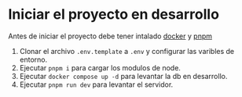 # Iniciar el proyecto en desarrollo
Antes de iniciar el proyecto debe tener intalado [docker](https://docs.docker.com/get-docker/) y [pnpm](https://pnpm.io/installation)

1. Clonar el archivo `.env.template` a `.env` y configurar las varibles de entorno.
2. Ejecutar `pnpm i` para cargar los modulos de node.
3. Ejecutar `docker compose up -d` para levantar la db en desarrollo.
4. Ejecutar `pnpm run dev` para levantar el servidor.
